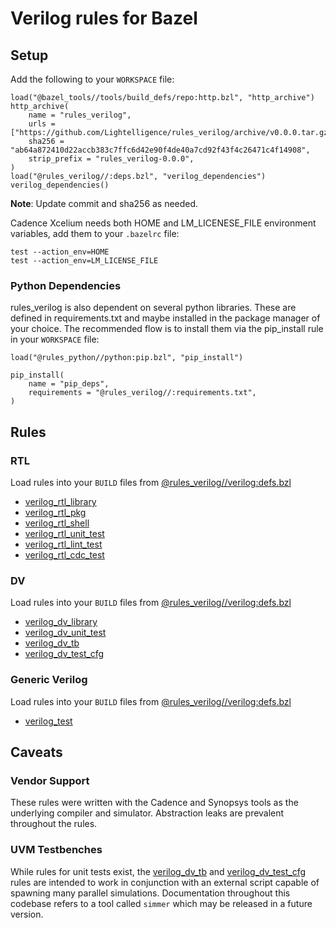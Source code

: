 # Verilog rules for Bazel

## Setup
                                                                                                  
Add the following to your `WORKSPACE` file:

```skylark
load("@bazel_tools//tools/build_defs/repo:http.bzl", "http_archive")
http_archive(                                                                                                                                                                            
    name = "rules_verilog",
    urls = ["https://github.com/Lightelligence/rules_verilog/archive/v0.0.0.tar.gz"],
    sha256 = "ab64a872410d22accb383c7ffc6d42e90f4de40a7cd92f43f4c26471c4f14908",
    strip_prefix = "rules_verilog-0.0.0",
)
load("@rules_verilog//:deps.bzl", "verilog_dependencies")
verilog_dependencies()
```
**Note**: Update commit and sha256 as needed.


Cadence Xcelium needs both HOME and LM_LICENESE_FILE environment variables, add them to your `.bazelrc` file:

```
test --action_env=HOME
test --action_env=LM_LICENSE_FILE
```

### Python Dependencies
rules_verilog is also dependent on several python libraries. These are defined in requirements.txt and maybe installed in the package manager of your choice. The recommended flow is to install them via the pip_install rule in your `WORKSPACE` file:

```skylark
load("@rules_python//python:pip.bzl", "pip_install")

pip_install(
    name = "pip_deps",
    requirements = "@rules_verilog//:requirements.txt",
)
```

## Rules

### RTL
Load rules into your `BUILD` files from [@rules_verilog//verilog:defs.bzl](verilog/defs.bzl)

- [verilog_rtl_library](docs/defs.md#verilog_rtl_library)
- [verilog_rtl_pkg](docs/defs.md#verilog_rtl_pkg)
- [verilog_rtl_shell](docs/defs.md#verilog_rtl_shell)
- [verilog_rtl_unit_test](docs/defs.md#verilog_rtl_unit_test)
- [verilog_rtl_lint_test](docs/defs.md#verilog_rtl_lint_test)
- [verilog_rtl_cdc_test](docs/defs.md#verilog_rtl_cdc_test)


### DV
Load rules into your `BUILD` files from [@rules_verilog//verilog:defs.bzl](verilog/defs.bzl)

- [verilog_dv_library](docs/defs.md#verilog_dv_library)
- [verilog_dv_unit_test](docs/defs.md#verilog_dv_unit_test)
- [verilog_dv_tb](docs/defs.md#verilog_dv_tb)
- [verilog_dv_test_cfg](docs/defs.md#verilog_dv_test_cfg)


### Generic Verilog
Load rules into your `BUILD` files from [@rules_verilog//verilog:defs.bzl](verilog/defs.bzl)

- [verilog_test](docs/defs.md#verilog_test)

## Caveats

### Vendor Support
These rules were written with the Cadence and Synopsys tools as the underlying compiler and simulator. Abstraction leaks are prevalent throughout the rules.

### UVM Testbenches
While rules for unit tests exist, the [verilog_dv_tb](docs/defs.md#verilog_dv_tb) and [verilog_dv_test_cfg](docs/defs.md#verilog_dv_test_cfg) rules are intended to work in conjunction with an external script capable of spawning many parallel simulations. Documentation throughout this codebase refers to a tool called `simmer` which may be released in a future version.
